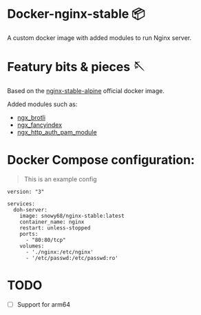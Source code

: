 # Docker-nginx-stable 📦
A custom docker image with added modules to run Nginx server.

# Featury bits & pieces 🪡

Based on the [nginx-stable-alpine](https://hub.docker.com/_/nginx) official docker image.

Added modules such as:

- [ngx_brotli](https://github.com/google/ngx_brotli)
- [ngx_fancyindex](https://github.com/aperezdc/ngx-fancyindex)
- [ngx_http_auth_pam_module](https://github.com/sto/ngx_http_auth_pam_module)

# Docker Compose configuration:
>This is an example config
```
version: "3"

services:
  doh-server:
    image: snowy68/nginx-stable:latest
    container_name: nginx
    restart: unless-stopped
    ports:
      - "80:80/tcp"
    volumes:
      - './nginx:/etc/nginx'
      - '/etc/passwd:/etc/passwd:ro'
```
# TODO
- [ ] Support for arm64